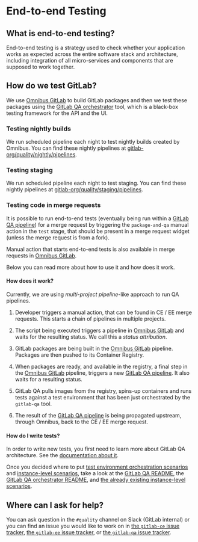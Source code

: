# End-to-end Testing

## What is end-to-end testing?

End-to-end testing is a strategy used to check whether your application works
as expected across the entire software stack and architecture, including
integration of all micro-services and components that are supposed to work
together.

## How do we test GitLab?

We use [Omnibus GitLab][omnibus-gitlab] to build GitLab packages and then we
test these packages using the [GitLab QA orchestrator][gitlab-qa] tool, which is
a black-box testing framework for the API and the UI.

### Testing nightly builds

We run scheduled pipeline each night to test nightly builds created by Omnibus.
You can find these nightly pipelines at [gitlab-org/quality/nightly/pipelines][quality-nightly-pipelines].

### Testing staging

We run scheduled pipeline each night to test staging.
You can find these nightly pipelines at [gitlab-org/quality/staging/pipelines][quality-staging-pipelines].

### Testing code in merge requests

It is possible to run end-to-end tests (eventually being run within a
[GitLab QA pipeline][gitlab-qa-pipelines]) for a merge request by triggering
the `package-and-qa` manual action in the `test` stage, that should be present
in a merge request widget (unless the merge request is from a fork).

Manual action that starts end-to-end tests is also available in merge requests
in [Omnibus GitLab][omnibus-gitlab].

Below you can read more about how to use it and how does it work.

#### How does it work?

Currently, we are using _multi-project pipeline_-like approach to run QA
pipelines.

1. Developer triggers a manual action, that can be found in CE / EE merge
requests. This starts a chain of pipelines in multiple projects.

1. The script being executed triggers a pipeline in [Omnibus GitLab][omnibus-gitlab]
and waits for the resulting status. We call this a _status attribution_.

1. GitLab packages are being built in the [Omnibus GitLab][omnibus-gitlab]
pipeline. Packages are then pushed to its Container Registry.

1. When packages are ready, and available in the registry, a final step in the
[Omnibus GitLab][omnibus-gitlab] pipeline, triggers a new
[GitLab QA pipeline][gitlab-qa-pipelines]. It also waits for a resulting status.

1. GitLab QA pulls images from the registry, spins-up containers and runs tests
against a test environment that has been just orchestrated by the `gitlab-qa`
tool.

1. The result of the [GitLab QA pipeline][gitlab-qa-pipelines] is being
propagated upstream, through Omnibus, back to the CE / EE merge request.

#### How do I write tests?

In order to write new tests, you first need to learn more about GitLab QA
architecture. See the [documentation about it][gitlab-qa-architecture].

Once you decided where to put [test environment orchestration scenarios] and
[instance-level scenarios], take a look at the [GitLab QA README][instance-qa-readme],
the [GitLab QA orchestrator README][gitlab-qa-readme], and [the already existing
instance-level scenarios][instance-level scenarios].

## Where can I ask for help?

You can ask question in the `#quality` channel on Slack (GitLab internal) or
you can find an issue you would like to work on in
[the `gitlab-ce` issue tracker][gitlab-ce-issues],
[the `gitlab-ee` issue tracker][gitlab-ce-issues], or
[the `gitlab-qa` issue tracker][gitlab-qa-issues].

[omnibus-gitlab]: https://gitlab.com/gitlab-org/omnibus-gitlab
[gitlab-qa]: https://gitlab.com/gitlab-org/gitlab-qa
[gitlab-qa-readme]: https://gitlab.com/gitlab-org/gitlab-qa/tree/master/README.md
[gitlab-qa-pipelines]: https://gitlab.com/gitlab-org/gitlab-qa/pipelines
[quality-nightly-pipelines]: https://gitlab.com/gitlab-org/quality/nightly/pipelines
[quality-staging-pipelines]: https://gitlab.com/gitlab-org/quality/staging/pipelines
[gitlab-qa-architecture]: https://gitlab.com/gitlab-org/gitlab-qa/blob/master/docs/architecture.md
[gitlab-qa-issues]: https://gitlab.com/gitlab-org/gitlab-qa/issues?label_name%5B%5D=new+scenario
[gitlab-ce-issues]: https://gitlab.com/gitlab-org/gitlab-ce/issues?label_name[]=QA&label_name[]=test
[gitlab-ee-issues]: https://gitlab.com/gitlab-org/gitlab-ee/issues?label_name[]=QA&label_name[]=test
[test environment orchestration scenarios]: https://gitlab.com/gitlab-org/gitlab-qa/tree/master/lib/gitlab/qa/scenario
[instance-level scenarios]: https://gitlab.com/gitlab-org/gitlab-ce/tree/master/qa/qa/specs/features
[Page objects documentation]: https://gitlab.com/gitlab-org/gitlab-ce/tree/master/qa/qa/page/README.md
[instance-qa-readme]: https://gitlab.com/gitlab-org/gitlab-ce/tree/master/qa/README.md
[instance-qa-examples]: https://gitlab.com/gitlab-org/gitlab-ce/tree/master/qa/qa
